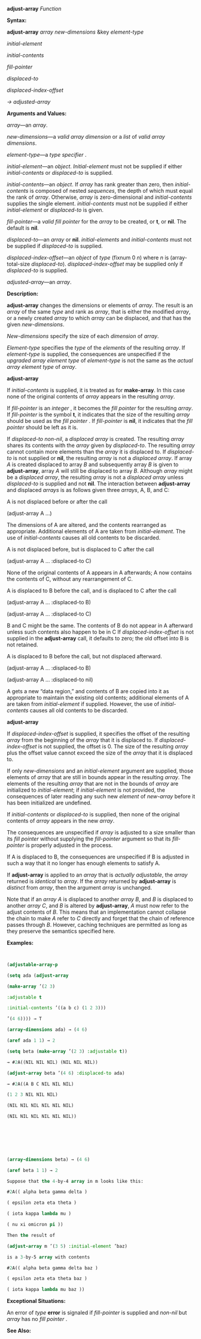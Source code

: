 **adjust-array** *Function* 



**Syntax:** 



**adjust-array** *array new-dimensions* &amp;key *element-type* 



*initial-element* 



*initial-contents* 



*fill-pointer* 



*displaced-to* 



*displaced-index-offset* 



*→ adjusted-array* 



**Arguments and Values:** 



*array*—an *array*. 



*new-dimensions*—a *valid array dimension* or a *list* of *valid array dimensions*. 



*element-type*—a *type specifier* . 



*initial-element*—an *object*. *Initial-element* must not be supplied if either *initial-contents* or *displaced-to* is supplied. 



*initial-contents*—an *object*. If *array* has rank greater than zero, then *initial-contents* is composed of nested *sequences*, the depth of which must equal the rank of *array*. Otherwise, *array* is zero-dimensional and *initial-contents* supplies the single element. *initial-contents* must not be supplied if either *initial-element* or *displaced-to* is given. 



*fill-pointer*—a *valid fill pointer* for the *array* to be created, or **t**, or **nil**. The default is **nil**. 



*displaced-to*—an *array* or **nil**. *initial-elements* and *initial-contents* must not be supplied if *displaced-to* is supplied. 



*displaced-index-offset*—an *object* of *type* (fixnum 0 *n*) where *n* is (array-total-size *displaced-to*). *displaced-index-offset* may be supplied only if *displaced-to* is supplied. 



*adjusted-array*—an *array*. 



**Description:** 



**adjust-array** changes the dimensions or elements of *array*. The result is an *array* of the same *type* and rank as *array*, that is either the modified *array*, or a newly created *array* to which *array* can be displaced, and that has the given *new-dimensions*. 



*New-dimensions* specify the size of each *dimension* of *array*. 



*Element-type* specifies the *type* of the *elements* of the resulting *array*. If *element-type* is supplied, the consequences are unspecified if the *upgraded array element type* of *element-type* is not the same as the *actual array element type* of *array*. 







 



 



**adjust-array** 



If *initial-contents* is supplied, it is treated as for **make-array**. In this case none of the original contents of *array* appears in the resulting *array*. 



If *fill-pointer* is an *integer* , it becomes the *fill pointer* for the resulting *array*. If *fill-pointer* is the symbol **t**, it indicates that the size of the resulting *array* should be used as the *fill pointer* . If *fill-pointer* is **nil**, it indicates that the *fill pointer* should be left as it is. 



If *displaced-to non-nil*, a *displaced array* is created. The resulting *array* shares its contents with the *array* given by *displaced-to*. The resulting *array* cannot contain more elements than the *array* it is displaced to. If *displaced-to* is not supplied or **nil**, the resulting *array* is not a *displaced array*. If array *A* is created displaced to array *B* and subsequently array *B* is given to **adjust-array**, array *A* will still be displaced to array *B*. Although *array* might be a *displaced array*, the resulting *array* is not a *displaced array* unless *displaced-to* is supplied and not **nil**. The interaction between **adjust-array** and displaced *arrays* is as follows given three *arrays*, A, B, and C: 



A is not displaced before or after the call 



(adjust-array A ...) 



The dimensions of A are altered, and the contents rearranged as appropriate. Additional elements of A are taken from *initial-element*. The use of *initial-contents* causes all old contents to be discarded. 



A is not displaced before, but is displaced to C after the call 



(adjust-array A ... :displaced-to C) 



None of the original contents of A appears in A afterwards; A now contains the contents of C, without any rearrangement of C. 



A is displaced to B before the call, and is displaced to C after the call 



(adjust-array A ... :displaced-to B) 



(adjust-array A ... :displaced-to C) 



B and C might be the same. The contents of B do not appear in A afterward unless such contents also happen to be in C If *displaced-index-offset* is not supplied in the **adjust-array** call, it defaults to zero; the old offset into B is not retained. 



A is displaced to B before the call, but not displaced afterward. 



(adjust-array A ... :displaced-to B) 



(adjust-array A ... :displaced-to nil) 



A gets a new “data region,” and contents of B are copied into it as appropriate to maintain the existing old contents; additional elements of A are taken from *initial-element* if supplied. However, the use of *initial-contents* causes all old contents to be discarded. 







 



 



**adjust-array** 



If *displaced-index-offset* is supplied, it specifies the offset of the resulting *array* from the beginning of the *array* that it is displaced to. If *displaced-index-offset* is not supplied, the offset is 0. The size of the resulting *array* plus the offset value cannot exceed the size of the *array* that it is displaced to. 



If only *new-dimensions* and an *initial-element* argument are supplied, those elements of *array* that are still in bounds appear in the resulting *array*. The elements of the resulting *array* that are not in the bounds of *array* are initialized to *initial-element*; if *initial-element* is not provided, the consequences of later reading any such new *element* of *new-array* before it has been initialized are undefined. 



If *initial-contents* or *displaced-to* is supplied, then none of the original contents of *array* appears in the new *array*. 



The consequences are unspecified if *array* is adjusted to a size smaller than its *fill pointer* without supplying the *fill-pointer* argument so that its *fill-pointer* is properly adjusted in the process. 



If A is displaced to B, the consequences are unspecified if B is adjusted in such a way that it no longer has enough elements to satisfy A. 



If **adjust-array** is applied to an *array* that is *actually adjustable*, the *array* returned is *identical* to *array*. If the *array* returned by **adjust-array** is *distinct* from *array*, then the argument *array* is unchanged. 



Note that if an *array A* is displaced to another *array B*, and *B* is displaced to another *array C*, and *B* is altered by **adjust-array**, *A* must now refer to the adjust contents of *B*. This means that an implementation cannot collapse the chain to make *A* refer to *C* directly and forget that the chain of reference passes through *B*. However, caching techniques are permitted as long as they preserve the semantics specified here. 



**Examples:**
```lisp
 

(adjustable-array-p 

(setq ada (adjust-array 

(make-array ’(2 3) 

:adjustable t 

:initial-contents ’((a b c) (1 2 3))) 

’(4 6)))) → T 

(array-dimensions ada) → (4 6) 

(aref ada 1 1) → 2 

(setq beta (make-array ’(2 3) :adjustable t)) 

→ #2A((NIL NIL NIL) (NIL NIL NIL)) 

(adjust-array beta ’(4 6) :displaced-to ada) 

→ #2A((A B C NIL NIL NIL) 

(1 2 3 NIL NIL NIL) 

(NIL NIL NIL NIL NIL NIL) 

(NIL NIL NIL NIL NIL NIL)) 



 

 

(array-dimensions beta) → (4 6) 

(aref beta 1 1) → 2 

Suppose that the 4-by-4 array in m looks like this: 

#2A(( alpha beta gamma delta ) 

( epsilon zeta eta theta ) 

( iota kappa lambda mu ) 

( nu xi omicron pi )) 

Then the result of 

(adjust-array m ’(3 5) :initial-element ’baz) 

is a 3-by-5 array with contents 

#2A(( alpha beta gamma delta baz ) 

( epsilon zeta eta theta baz ) 

( iota kappa lambda mu baz )) 


```
**Exceptional Situations:** 



An error of *type* **error** is signaled if *fill-pointer* is supplied and *non-nil* but *array* has no *fill pointer* . 



**See Also:** 



